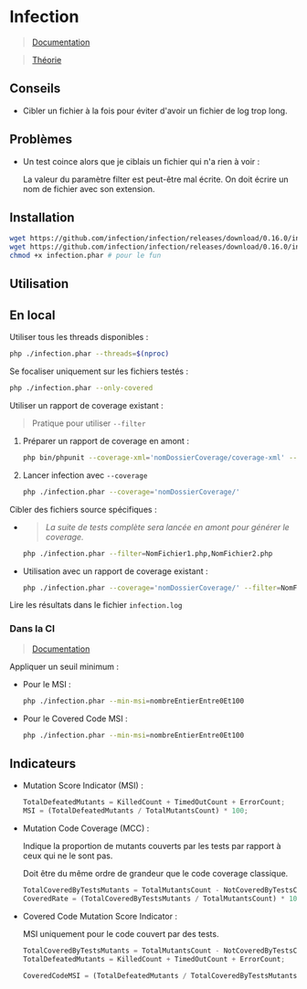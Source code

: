 # Infection

> [Documentation](https://infection.github.io/guide/index.html#Covered-Code-Mutation-Score-Indicator)

> [Théorie](http://crestweb.cs.ucl.ac.uk/resources/mutation_testing_repository/theory.php)

## Conseils

- Cibler un fichier à la fois pour éviter d'avoir un fichier de log trop long.

## Problèmes

- Un test coince alors que je ciblais un fichier qui n'a rien à voir :

    La valeur du paramètre filter est peut-être mal écrite. On doit écrire un nom de fichier avec son extension.

## Installation

```bash
wget https://github.com/infection/infection/releases/download/0.16.0/infection.phar
wget https://github.com/infection/infection/releases/download/0.16.0/infection.phar.asc
chmod +x infection.phar # pour le fun
```

## Utilisation

## En local

Utiliser tous les threads disponibles :

```sh
php ./infection.phar --threads=$(nproc)
```
    
Se focaliser uniquement sur les fichiers testés :

```sh
php ./infection.phar --only-covered
```

Utiliser un rapport de coverage existant :

> Pratique pour utiliser `--filter`

1. Préparer un rapport de coverage en amont :

    ```sh
    php bin/phpunit --coverage-xml='nomDossierCoverage/coverage-xml' --log-junit='nomDossierCoverage/junit.xml'
    ```

1. Lancer infection avec `--coverage`

    ```sh
    php ./infection.phar --coverage='nomDossierCoverage/'
    ```

Cibler des fichiers source spécifiques :

- > *La suite de tests complète sera lancée en amont pour générer le coverage.*

    ```sh
    php ./infection.phar --filter=NomFichier1.php,NomFichier2.php
    ```

- Utilisation avec un rapport de coverage existant :

    ```sh
    php ./infection.phar --coverage='nomDossierCoverage/' --filter=NomFichier1.php,NomFichier2.php
    ```

Lire les résultats dans le fichier `infection.log`

### Dans la CI

> [Documentation](https://infection.github.io/guide/using-with-ci.html)

Appliquer un seuil minimum :
- Pour le MSI :

    ```sh
    php ./infection.phar --min-msi=nombreEntierEntre0Et100
    ```

- Pour le Covered Code MSI :
    ```sh
    php ./infection.phar --min-msi=nombreEntierEntre0Et100
    ```

## Indicateurs

- Mutation Score Indicator (MSI) :

    ```js
    TotalDefeatedMutants = KilledCount + TimedOutCount + ErrorCount;
    MSI = (TotalDefeatedMutants / TotalMutantsCount) * 100;
    ```

- Mutation Code Coverage (MCC) :

    Indique la proportion de mutants couverts par les tests par rapport à ceux qui ne le sont pas.

    Doit être du même ordre de grandeur que le code coverage classique.

    ```js
    TotalCoveredByTestsMutants = TotalMutantsCount - NotCoveredByTestsCount;
    CoveredRate = (TotalCoveredByTestsMutants / TotalMutantsCount) * 100;
    ```

- Covered Code Mutation Score Indicator :

    MSI uniquement pour le code couvert par des tests.

    ```js
    TotalCoveredByTestsMutants = TotalMutantsCount - NotCoveredByTestsCount;
    TotalDefeatedMutants = KilledCount + TimedOutCount + ErrorCount;

    CoveredCodeMSI = (TotalDefeatedMutants / TotalCoveredByTestsMutants) * 100;
    ```
